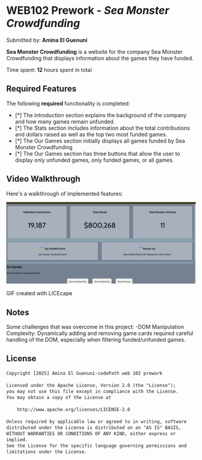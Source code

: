 # WEB102 Prework - *Sea Monster Crowdfunding*

Submitted by: **Amina El Guenuni**

**Sea Monster Crowdfunding** is a website for the company Sea Monster Crowdfunding that displays information about the games they have funded.

Time spent: **12** hours spent in total

## Required Features

The following **required** functionality is completed:

* [*] The introduction section explains the background of the company and how many games remain unfunded.
* [*] The Stats section includes information about the total contributions and dollars raised as well as the top two most funded games.
* [*] The Our Games section initially displays all games funded by Sea Monster Crowdfunding
* [*] The Our Games section has three buttons that allow the user to display only unfunded games, only funded games, or all games.



## Video Walkthrough

Here's a walkthrough of implemented features:

<img src='assets/video.gif' title='Video Walkthrough' width='' alt='Video Walkthrough' />

<!-- Replace this with whatever GIF tool you used! -->
GIF created with LICEcape
<!-- Recommended tools:
[Kap](https://getkap.co/) for macOS
[ScreenToGif](https://www.screentogif.com/) for Windows
[peek](https://github.com/phw/peek) for Linux. -->

## Notes

Some challenges that was overcome in this project: 
-DOM Manipulation Complexity: Dynamically adding and removing game cards required careful handling of the DOM, especially when filtering funded/unfunded games.


## License

    Copyright [2025] Amina El Guenuni-codePath web 102 prework

    Licensed under the Apache License, Version 2.0 (the "License");
    you may not use this file except in compliance with the License.
    You may obtain a copy of the License at

        http://www.apache.org/licenses/LICENSE-2.0

    Unless required by applicable law or agreed to in writing, software
    distributed under the License is distributed on an "AS IS" BASIS,
    WITHOUT WARRANTIES OR CONDITIONS OF ANY KIND, either express or implied.
    See the License for the specific language governing permissions and
    limitations under the License.
